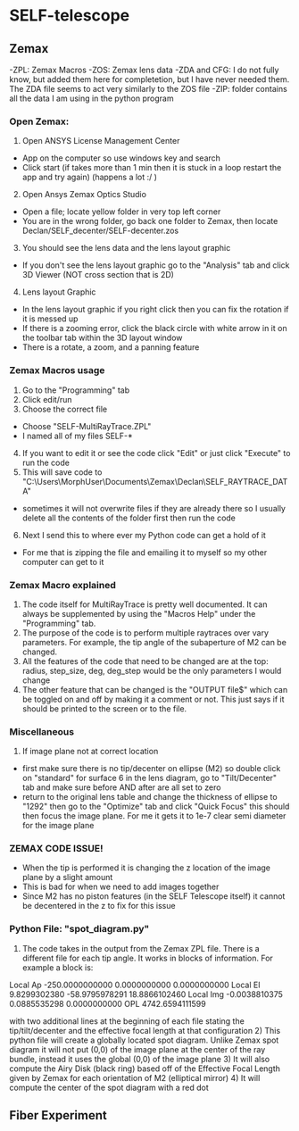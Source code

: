 # SELF-telescope

## Zemax
-ZPL: Zemax Macros
-ZOS: Zemax lens data
-ZDA and CFG: I do not fully know, but added them here for completetion, but I have never needed them. The ZDA file seems to act very similarly to the ZOS file
-ZIP: folder contains all the data I am using in the python program

### Open Zemax:
1) Open ANSYS License Management Center
- App on the computer so use windows key and search
- Click start (if takes more than 1 min then it is stuck in a loop restart the app and try again) (happens a lot :/ )
2) Open Ansys Zemax Optics Studio
- Open a file; locate yellow folder in very top left corner
- You are in the wrong folder, go back one folder to Zemax, then locate Declan/SELF_decenter/SELF-decenter.zos
3) You should see the lens data and the lens layout graphic
- If you don't see the lens layout graphic go to the "Analysis" tab and click 3D Viewer (NOT cross section that is 2D)
4) Lens layout Graphic
- In the lens layout graphic if you right click then you can fix the rotation if it is messed up
- If there is a zooming error, click the black circle with white arrow in it on the toolbar tab within the 3D layout window
- There is a rotate, a zoom, and a panning feature

### Zemax Macros usage
1) Go to the "Programming" tab
2) Click edit/run
3) Choose the correct file
- Choose "SELF-MultiRayTrace.ZPL"
- I named all of my files SELF-*
4) If you want to edit it or see the code click "Edit" or just click "Execute" to run the code
5) This will save code to "C:\Users\MorphUser\Documents\Zemax\Declan\SELF_RAYTRACE_DATA"
- sometimes it will not overwrite files if they are already there so I usually delete all the contents of the folder first then run the code
6) Next I send this to where ever my Python code can get a hold of it
- For me that is zipping the file and emailing it to myself so my other computer can get to it

### Zemax Macro explained
1) The code itself for MultiRayTrace is pretty well documented. It can always be supplemented by using the "Macros Help" under the "Programming" tab. 
2) The purpose of the code is to perform multiple raytraces over vary parameters. For example, the tip angle of the subaperture of M2 can be changed.
3) All the features of the code that need to be changed are at the top: radius, step_size, deg, deg_step would be the only parameters I would change
4) The other feature that can be changed is the "OUTPUT file$" which can be toggled on and off by making it a comment or not. This just says if it should be printed to the screen or to the file.

### Miscellaneous 
1) If image plane not at correct location
- first make sure there is no tip/decenter on ellipse (M2) so double click on "standard" for surface 6 in the lens diagram, go to "Tilt/Decenter" tab and make sure before AND after are all set to zero
- return to the original lens table and change the thickness of ellipse to "1292" then go to the "Optimize" tab and click "Quick Focus" this should then focus the image plane. For me it gets it to 1e-7 clear semi diameter for the image plane

### ZEMAX CODE ISSUE! 
- When the tip is performed it is changing the z location of the image plane by a slight amount
- This is bad for when we need to add images together
- Since M2 has no piston features (in the SELF Telescope itself) it cannot be decentered in the z to fix for this issue

### Python File: "spot_diagram.py"
1) The code takes in the output from the Zemax ZPL file. There is a different file for each tip angle. It works in blocks of information. For example a block is:

Local Ap -250.0000000000 0.0000000000 0.0000000000
Local El 9.8299302380 -58.9795978291 18.8866102460
Local Img -0.0038810375 0.0885535298 0.0000000000
OPL 4742.6594111599

with two additional lines at the beginning of each file stating the tip/tilt/decenter and the effective focal length at that configuration
2) This python file will create a globally located spot diagram. Unlike Zemax spot diagram it will not put (0,0) of the image plane at the center of the ray bundle, instead it uses the global (0,0) of the image plane
3) It will also compute the Airy Disk (black ring) based off of the Effective Focal Length given by Zemax for each orientation of M2 (elliptical mirror)
4) It will compute the center of the spot diagram with a red dot


## Fiber Experiment

